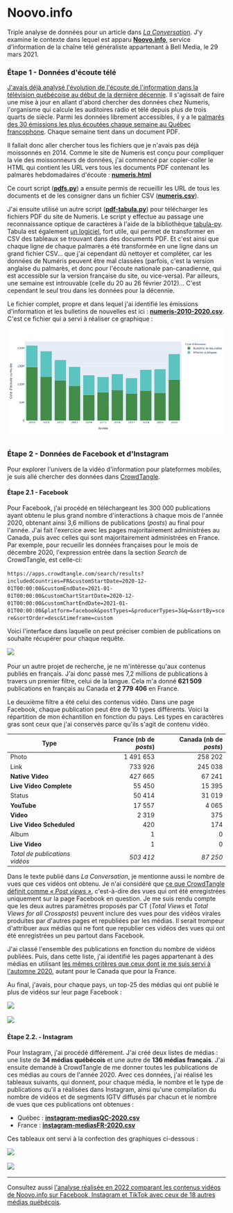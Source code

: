 # Noovo.info

Triple analyse de données pour un article dans [*La Conversation*](). J'y examine le contexte dans lequel est apparu [**Noovo.info**](), service d'information de la chaîne télé généraliste appartenant à Bell Media, le 29 mars 2021.

### Étape 1 - Données d'écoute télé

[J'avais déjà analysé l'évolution de l'écoute de l'information dans la télévision québécoise au début de la dernière décennie](http://jhroy.ca/2014/09/cotes-ecoute-info-pire/). Il s'agissait de faire une mise à jour en allant d'abord chercher des données chez Numeris, l'organisme qui calcule les auditoires radio et télé depuis plus de trois quarts de siècle. Parmi les données librement accessibles, il y a le [palmarès des 30 émissions les plus écoutées chaque semaine au Québec francophone](https://fr.numeris.ca/media-and-events/tv-weekly-top-30). Chaque semaine tient dans un document PDF.

Il fallait donc aller chercher tous les fichiers que je n'avais pas déjà moissonnés en 2014. Comme le site de Numeris est conçu pour compliquer la vie des moissonneurs de données, j'ai commencé par copier-coller le HTML qui contient les URL vers tous les documents PDF contenant les palmarès hebdomadaires d'écoute&nbsp;: [**numeris.html**](numeris.html)

Ce court script ([**pdfs.py**](pdfs.py)) a ensuite permis de recueillir les URL de tous les documents et de les consigner dans un fichier CSV ([**numeris.csv**](numeris.csv)).

J'ai ensuite utilisé un autre script ([**pdf-tabula.py**](pdf-tabula.py)) pour télécharger les fichiers PDF du site de Numeris. Le script y effectue au passage une reconnaissance optique de caractères à l'aide de la bibliothèque [tabula-py](https://pypi.org/project/tabula-py/). Tabula est également [un logiciel](https://tabula.technology/), fort utile, qui permet de transformer en CSV des tableaux se trouvant dans des documents PDF. Et c'est ainsi que chaque ligne de chaque palmarès a été transformée en une ligne dans un grand fichier CSV... que j'ai cependant dû nettoyer et compléter, car les données de Numéris peuvent être mal classées (parfois, c'est la version anglaise du palmarès, et donc pour l'écoute nationale pan-canadienne, qui est accessible sur la version française du site, ou vice-versa). Par ailleurs, une semaine est introuvable (celle du 20 au 26 février 2012)... C'est cependant le seul trou dans les données pour la décennie.

Le fichier complet, propre et dans lequel j'ai identifié les émissions d'information et les bulletins de nouvelles est ici&nbsp;: [**numeris-2010-2020.csv**](numeris-2010-2020.csv). C'est ce fichier qui a servi à réaliser ce graphique&nbsp;:

![](figure1.png)

### Étape 2 - Données de Facebook et d'Instagram

Pour explorer l'univers de la vidéo d'information pour plateformes mobiles, je suis allé chercher des données dans [CrowdTangle](https://www.crowdtangle.com/).

#### Étape 2.1 - Facebook

Pour Facebook, j'ai procédé en téléchargeant les 300&nbsp;000 publications ayant obtenu le plus grand nombre d'interactions à chaque mois de l'année 2020, obtenant ainsi 3,6 millions de publications (*posts*) au final pour l'année. J'ai fait l'exercice avec les pages majoritairement administrées au Canada, puis avec celles qui sont majoritairement administrées en France. Par exemple, pour recueilir les données françaises pour le mois de décembre 2020, l'expression entrée dans la section *Search* de CrowdTangle, est celle-ci:

```https://apps.crowdtangle.com/search/results?includedCountries=FR&customStartDate=2020-12-01T00:00:00&customEndDate=2021-01-01T00:00:00&customChartStartDate=2020-12-01T00:00:00&customChartEndDate=2021-01-01T00:00:00&platform=facebook&postTypes=&producerTypes=3&q=&sortBy=score&sortOrder=desc&timeframe=custom```

Voici l'interface dans laquelle on peut préciser combien de publications on souhaite récupérer pour chaque requête.

![](crowdtangle-search.png)

Pour un autre projet de recherche, je ne m'intéresse qu'aux contenus publiés en français. J'ai donc passé mes 7,2 millions de publications à travers un premier filtre, celui de la langue. Cela m'a donné **621&nbsp;509** publications en français au Canada et **2&nbsp;779&nbsp;406** en France.

Le deuxième filtre a été celui des contenus vidéo. Dans une page Facebook, chaque publication peut être de 10 types différents. Voici la répartition de mon échantillon en fonction du pays. Les types en caractères gras sont ceux que j'ai conservés parce qu'ils s'agit de contenu vidéo.

| Type        | France (nb de *posts*)        | Canada  (nb de *posts*)  |
| ------------- |-------------:| -----:|
| Photo | 1&nbsp;491&nbsp;653 | 258&nbsp;202 |
| Link | 733&nbsp;926 | 245&nbsp;038 |
| **Native Video** | 427&nbsp;665 | 67&nbsp;241 |
| **Live Video Complete** | 55&nbsp;450 | 15&nbsp;395 |
| Status | 50&nbsp;414 | 31&nbsp;019 |
| **YouTube** | 17&nbsp;557 | 4&nbsp;065 |
| **Video** | 2&nbsp;319 | 375 |
| **Live Video Scheduled** | 420 | 174 |
| Album | 1 | 0 |
| **Live Video** | 1 | 0 |
| *Total de publications vidéos* | *503&nbsp;412* | *87&nbsp;250*|

Dans le texte publié dans *La Conversation*, je mentionne aussi le nombre de vues que ces vidéos ont obtenu. Je n'ai considéré que [ce que CrowdTangle définit comme *«&nbsp;Post views&nbsp;»*](https://help.crowdtangle.com/en/articles/3213537-crowdtangle-codebook), c'est-à-dire des vues qui ont été enregistrées uniquement sur la page Facebook en question. Je me suis rendu compte que les deux autres paramètres proposés par CT (*Total Views* et *Total Views for all Crossposts*) peuvent inclure des vues pour des vidéos virales produites par d'autres pages et republiées par les médias. Il serait trompeur d'attribuer aux médias qui ne font que republier ces vidéos des vues qui ont été enregistrées un peu partout dans Facebook.

J'ai classé l'ensemble des publications en fonction du nombre de vidéos publiées. Puis, dans cette liste, j'ai identifié les pages appartenant à des médias en utilisant [les mêmes critères que ceux dont je me suis servi à l'automne 2020](https://github.com/jhroy/facebook-canada/), autant pour le Canada que pour la France.

Au final, j'avais, pour chaque pays, un top-25 des médias qui ont publié le plus de vidéos sur leur page Facebook&nbsp;:

![](figureFB-CA.png)

![](figureFB-FR.png)

#### Étape 2.2. - Instagram

Pour Instagram, j'ai procédé différement. J'ai créé deux listes de médias&nbsp;: une liste de **34&nbsp;médias québécois** et une autre de **136&nbsp;médias français**. J'ai ensuite demandé à CrowdTangle de me donner toutes les publications de ces médias au cours de l'année 2020. Avec ces données, j'ai réalisé les tableaux suivants, qui donnent, pour chaque média, le nombre et le type de publications qu'il a réalisées dans Instagram, ainsi qu'une compilation du nombre de vidéos et de segments IGTV diffusés par chacun et le nombre de vues que ces publications ont obtenues&nbsp;:

* Québec&nbsp;: [**instagram-mediasQC-2020.csv**](instagram-mediasQC-2020.csv)
* France&nbsp;: [**instagram-mediasFR-2020.csv**](instagram-mediasFR-2020.csv)

Ces tableaux ont servi à la confection des graphiques ci-dessous&nbsp;:

![](figureInsta-CA.png)

![](figureInsta-FR.png)

<hr>

Consultez aussi [l'analyse réalisée en 2022 comparant les contenus vidéos de Noovo.info sur Facebook, Instagram et TikTok avec ceux de 18 autres médias québécois](https://github.com/jhroy/noovo.info_1an).
